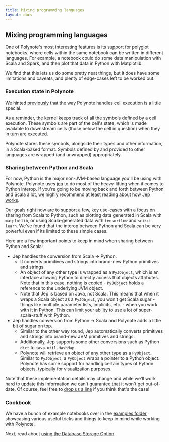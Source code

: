 ```yaml
---
title: Mixing programming languages
layout: docs
---
```


## Mixing programming languages

One of Polynote's most interesting features is its support for polyglot notebooks, where cells within the same notebook
can be written in different languages. For example, a notebook could do some data manipulation with Scala and Spark,
and then plot that data in Python with Matplotlib.

We find that this lets us do some pretty neat things, but it does have some limitations and caveats, and plenty of edge-cases
left to be worked out.

### Execution state in Polynote

We hinted [previously](02-basic-usage.md#The-symbol-table-and-input-scope) that the way Polynote handles cell execution
is a little special.

As a reminder, the kernel keeps track of all the symbols defined by a cell execution. These symbols are part
of the cell's state, which is made available to downstream cells (those below the cell in question) when they in turn
are executed.

Polynote stores these symbols, alongside their types and other information, in a Scala-based format. Symbols defined by
and provided to other languages are wrapped (and unwrapped) appropriately.

### Sharing between Python and Scala

For now, Python is the major non-JVM-based language you'll be using with Polynote. Polynote uses
[jep](https://github.com/ninia/jep) to do most of the heavy-lifting when it comes to Python interop. If you're going to
be moving back and forth between Python and Scala a lot, we highly recommend at least reading about
[how Jep works](https://github.com/ninia/jep/wiki/How-Jep-Works).

Our goals right now are to support a few, key use-cases with a focus on sharing from Scala to Python,
such as plotting data generated in Scala with `matplotlib`, or using Scala-generated data with `tensorflow` and
`scikit-learn`. We've found that the interop between Python and Scala can be very powerful even if its limited to these
simple cases.

Here are a few important points to keep in mind when sharing between Python and Scala:

* Jep handles the conversion from Scala -> Python.
  * It converts primitives and strings into brand-new Python primitives and strings.
  * An object of any other type is wrapped as a `PyJObject`, which is an interface allowing Python to directly access
    that objects attributes. Note that in this case, nothing is copied - `PyJObject` holds a reference to the underlying
    JVM object.
  * Note that Jep is based on Java, not Scala. This means that when it wraps a Scala object as a `PyJObject`, you won't
    get Scala sugar - things like multiple parameter lists, implicits, etc. - when you work with it in Python.
    This can limit your ability to use a lot of super-scala-stuff with Python.
* Jep handles conversion from Python -> Scala and Polynote adds a little bit of sugar on top.
  * Similar to the other way round, Jep automatically converts primitives and strings into brand-new JVM primitives and strings.
  * Additionally, Jep supports some other conversions such as Python `dict` to `java.util.HashMap`
  * Polynote will retrieve an object of any other type as a `PyObject`. Similar to `PyJObject`, a `PyObject` wraps a pointer
    to a Python object. Polynote has some support for handling certain types of Python objects, typically for visualization
    purposes.

Note that these implementation details may change and while we'll work hard to update this information we can't guarantee
that it won't get out-of-date. Of course, feel free to [drop us a line](https://gitter.im/polynote/polynote) if you
think that's the case!

### Cookbook

We have a bunch of example notebooks over in the [examples folder](https://github.com/polynote/polynote/tree/master/docs/examples),
showcasing various useful tricks and things to keep in mind while working with Polynote.

Next, read about [using the Database Storage Option](04-using-database-storage-option).
